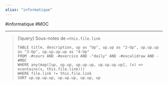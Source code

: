 ```yaml
---
alias: "informatique"
---
```

#informatique #MOC

----


> [!query] Sous-notes de `=this.file.link`
> ```dataview
> TABLE title, description, up as "Up", up.up as "2-Up", up.up.up as "3-Up", up.up.up.up as "4-Up"
> FROM -#cours AND -#exercice AND -"daily" AND -#excalidraw AND -#MOC
> WHERE any(map([up, up.up, up.up.up, up.up.up.up], (x) => econtains(x, this.file.link)))
> WHERE file.link != this.file.link
> SORT up.up.up.up, up.up.up, up.up, up
> ```



